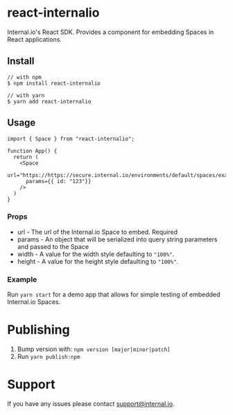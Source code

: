 # react-internalio

Internal.io's React SDK. Provides a component for embedding Spaces in React applications.

## Install

```
// with npm
$ npm install react-internalio

// with yarn
$ yarn add react-internalio
```

## Usage

```
import { Space } from "react-internalio";

function App() {
  return (
    <Space
      url="https://https://secure.internal.io/environments/default/spaces/example"
      params={{ id: "123"}}
    />
  )
}

```

### Props

- url - The url of the Internal.io Space to embed. Required
- params - An object that will be serialized into query string parameters and passed to the Space
- width - A value for the width style defaulting to `"100%"`.
- height - A value for the height style defaulting to `"100%"`.

### Example

Run `yarn start` for a demo app that allows for simple testing of embedded Internal.io Spaces.

# Publishing

1. Bump version with: `npm version [major|minor|patch]`
2. Run `yarn publish:npm`

# Support

If you have any issues please contact support@internal.io.
